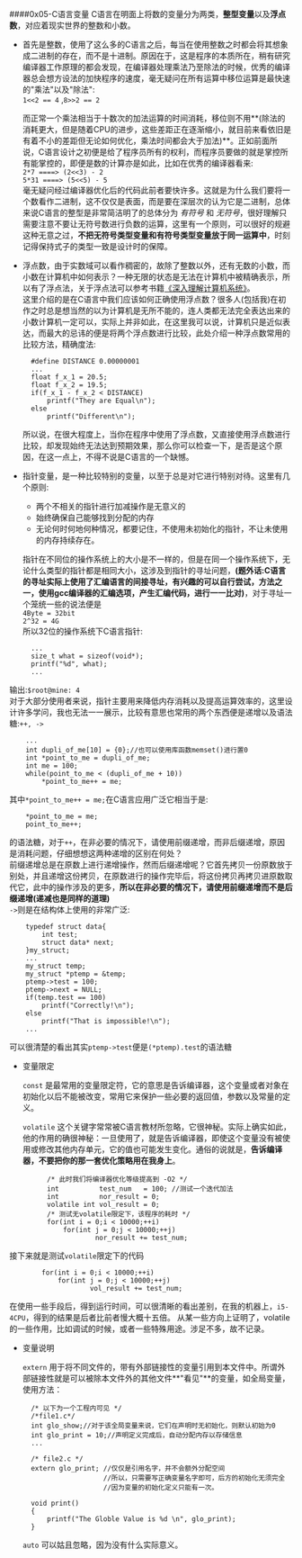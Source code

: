 ####0x05-C语言变量
C语言在明面上将数的变量分为两类，**整型变量**以及**浮点数**，对应着现实世界的整数和小数。

- 首先是整数，使用了这么多的C语言之后，每当在使用整数之时都会将其想象成二进制的存在，而不是十进制。原因在于，这是程序的本质所在，稍有研究编译器工作原理的都会发现，在编译器处理乘法乃至除法的时候，优秀的编译器总会想方设法的加快程序的速度，毫无疑问在所有运算中移位运算是最快速的"乘法"以及"除法": <br>
`1<<2 == 4` ,`8>>2 == 2`

    而正常一个乘法相当于十数次的加法运算的时间消耗，移位则不用**(除法的消耗更大，但是随着CPU的进步，这些差距正在逐渐缩小，就目前来看依旧是有着不小的差距但无论如何优化，乘法时间都会大于加法)**。正如前面所说，C语言设计之初便是给了程序员所有的权利，而程序员要做的就是掌控所有能掌控的，即便是数的计算亦是如此，比如在优秀的编译器看来:<br> 
	`2*7 ====> (2<<3) - 2`<br>
	`5*31 ====> (5<<5) - 5`<br>
	毫无疑问经过编译器优化后的代码此前者要快许多。这就是为什么我们要将一个数看作二进制，这不仅仅是表面，而是要在深层次的认为它是二进制，总体来说C语言的整型是非常简洁明了的总体分为 *有符号* 和 *无符号*，很好理解只需要注意不要让无符号数进行负数的运算，这里有一个原则，可以很好的规避这种无意之过，**不把无符号类型变量和有符号类型变量放于同一运算中**，时刻记得保持式子的类型一致是设计时的保障。

- 浮点数，由于实数域可以看作稠密的，故除了整数以外，还有无数的小数，而小数在计算机中如何表示？一种无限的状态是无法在计算机中被精确表示，所以有了浮点法，关于浮点法可以参考书籍[《深入理解计算机系统》](http://www.amazon.cn/计算机科学丛书-深入理解计算机系统-布莱恩特/dp/B004BJ18KM)。<br>这里介绍的是在C语言中我们应该如何正确使用浮点数？很多人(包括我)在初作之时总是想当然的以为计算机是无所不能的，连人类都无法完全表达出来的小数计算机一定可以，实际上并非如此，在这里我可以说，计算机只是近似表达，而最大的忌讳的便是将两个浮点数进行比较，此处介绍一种浮点数常用的比较方法，精确度法:
    
        #define DISTANCE 0.00000001
        ...
        float f_x_1 = 20.5;
        float f_x_2 = 19.5;
        if(f_x_1 - f_x_2 < DISTANCE)
            printf("They are Equal\n");
        else
            printf("Different\n");

  所以说，在很大程度上，当你在程序中使用了浮点数，又直接使用浮点数进行比较，却发现始终无法达到预期效果，那么你可以检查一下，是否是这个原因，在这一点上，不得不说是C语言的一个缺憾。<br>

- 指针变量，是一种比较特别的变量，以至于总是对它进行特别对待。这里有几个原则:
    * 两个不相关的指针进行加减操作是无意义的
    * 始终确保自己能够找到分配的内存
    * 无论何时何地何种情况，都要记住，不使用未初始化的指针，不让未使用的内存持续存在。

  指针在不同位的操作系统上的大小是不一样的，但是在同一个操作系统下，无论什么类型的指针都是相同大小，这涉及到指针的寻址问题，**(题外话:C语言的寻址实际上使用了汇编语言的间接寻址，有兴趣的可以自行尝试，方法之一，使用gcc编译器的汇编选项，产生汇编代码，进行一一比对)**，对于寻址一个笼统一些的说法便是<br>
`4Byte = 32bit`<br>
`2^32 = 4G`<br>
所以32位的操作系统下C语言指针:

        ...
        size_t what = sizeof(void*);
        printf("%d", what);
        ...
输出:`$root@mine: 4`<br>
对于大部分使用者来说，指针主要用来降低内存消耗以及提高运算效率的，这里设计许多学问，我也无法一一展示，比较有意思也常用的两个东西便是递增以及语法糖:`++, ->`

        ...
        int dupli_of_me[10] = {0};//也可以使用库函数memset()进行置0
        int *point_to_me = dupli_of_me;
        int me = 100;
        while(point_to_me < (dupli_of_me + 10))
            *point_to_me++ = me;

  其中`*point_to_me++ = me;`在C语言应用广泛它相当于是:

        *point_to_me = me;
        point_to_me++;

  的语法糖，对于`++`，在非必要的情况下，请使用前缀递增，而非后缀递增，原因是消耗问题，仔细想想这两种递增的区别在何处？<br>前缀递增总是在原数上进行递增操作，然而后缀递增呢？它首先拷贝一份原数放于别处，并且递增这份拷贝，在原数进行的操作完毕后，将这份拷贝再拷贝进原数取代它，此中的操作涉及的更多，**所以在非必要的情况下，请使用前缀递增而不是后缀递增(递减也是同样的道理)**<br>
  `->`则是在结构体上使用的非常广泛:

        typedef struct data{
            int test;
            struct data* next;
        }my_struct;
        ...
        my_struct temp;
        my_struct *ptemp = &temp;
        ptemp->test = 100;
        ptemp->next = NULL;
        if(temp.test == 100)
            printf("Correctly!\n");
        else
            printf("That is impossible!\n");
        ...
  可以很清楚的看出其实`ptemp->test`便是`(*ptemp).test`的语法糖

- 变量限定
  
	`const` 是最常用的变量限定符，它的意思是告诉编译器，这个变量或者对象在初始化以后不能被改变，常用它来保护一些必要的返回值，参数以及常量的定义。

	`volatile` 这个关键字常常被C语言教材所忽略，它很神秘。实际上确实如此，他的作用的确很神秘：一旦使用了，就是告诉编译器，即使这个变量没有被使用或修改其他内存单元，它的值也可能发生变化。通俗的说就是，**告诉编译器，不要把你的那一套优化策略用在我身上**。

			/* 此时我们将编译器优化等级提高到 -O2 */
			int          test_num   = 100; //测试一个迭代加法
			int          nor_result = 0;
			volatile int vol_result = 0;
			/* 测试无volatile限定下，该程序的耗时 */			
			for(int i = 0;i < 10000;++i)
				for(int j = 0;j < 10000;++j)
						nor_result += test_num;
接下来就是测试`volatile`限定下的代码

			for(int i = 0;i < 10000;++i)
				for(int j = 0;j < 10000;++j)
						vol_result += test_num;
在使用一些手段后，得到运行时间，可以很清晰的看出差别，在我的机器上，`i5-4CPU`，得到的结果是后者比前者慢大概十五倍。
从某一些方向上证明了，volatile的一些作用，比如调试的时候，或者一些特殊用途。涉足不多，故不记录。

- 变量说明

  `extern` 用于将不同文件的，带有外部链接性的变量引用到本文件中。所谓外部链接性就是可以被除本文件外的其他文件**"看见"**的变量，如全局变量，使用方法：

		/* 以下为一个工程内可见 */
		/*file1.c*/
		int glo_show;//对于该全局变量来说，它们在声明时无初始化，则默认初始为0
		int glo_print = 10;//声明定义完成后，自动分配内存以存储信息	
		...

		/* file2.c */
		extern glo_print; //仅仅是引用名字，并不会额外分配空间
						  //所以，只需要写正确变量名字即可，后方的初始化无须完全
						  //因为变量的初始化定义只能有一次。

		void print()
		{
			printf("The Globle Value is %d \n", glo_print);
        }

    `auto` 可以姑且忽略，因为没有什么实际意义。
